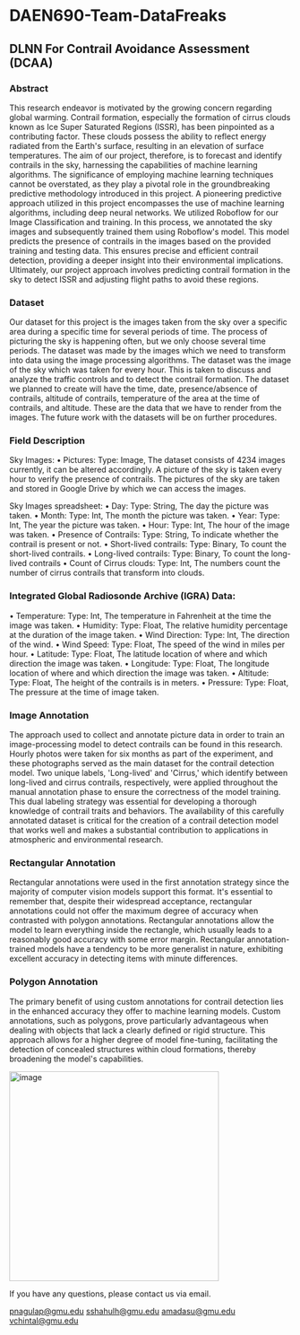 # DAEN690-Team-DataFreaks

## DLNN For Contrail Avoidance Assessment (DCAA)

### Abstract

This research endeavor is motivated by the growing concern regarding global warming. Contrail formation, especially the formation of cirrus clouds known as Ice Super Saturated Regions (ISSR), has been pinpointed as a contributing factor. These clouds possess the ability to reflect energy radiated from the Earth's surface, resulting in an elevation of surface temperatures. The aim of our project, therefore, is to forecast and identify contrails in the sky, harnessing the capabilities of machine learning algorithms. The significance of employing machine learning techniques cannot be overstated, as they play a pivotal role in the groundbreaking predictive methodology introduced in this project. A pioneering predictive approach utilized in this project encompasses the use of machine learning algorithms, including deep neural networks. We utilized Roboflow for our Image Classification and training. In this process, we annotated the sky images and subsequently trained them using Roboflow's model. This model predicts the presence of contrails in the images based on the provided training and testing data. This ensures precise and efficient contrail detection, providing a deeper insight into their environmental implications. Ultimately, our project approach involves predicting contrail formation in the sky to detect ISSR and adjusting flight paths to avoid these regions.

### Dataset

Our dataset for this project is the images taken from the sky over a specific area during a specific time for several periods of time. The process of picturing the sky is happening often, but we only choose several time periods. The dataset was made by the images which we need to transform into data using the image processing algorithms. The dataset was the image of the sky which was taken for every hour. This is taken to discuss and analyze the traffic controls and to detect the contrail formation. The dataset we planned to create will have the time, date, presence/absence of contrails, altitude of contrails, temperature of the area at the time of contrails, and altitude. These are the data that we have to render from the images.
The future work with the datasets will be on further procedures.

### Field Description

Sky Images:
•	Pictures:
Type: Image, The dataset consists of 4234 images currently, it can be altered accordingly. A picture of the sky is taken every hour to verify the presence of contrails. The pictures of the sky are taken and stored in Google Drive by which we can access the images.

Sky Images spreadsheet:
•	Day:
Type: String, The day the picture was taken.
•	Month:
Type: Int, The month the picture was taken.
•	Year:
Type: Int, The year the picture was taken.
•	Hour:
Type: Int, The hour of the image was taken.
•	Presence of Contrails:
Type: String, To indicate whether the contrail is present or not.
•	Short-lived contrails:
Type: Binary, To count the short-lived contrails.
•	Long-lived contrails:
Type: Binary, To count the long-lived contrails
•	Count of Cirrus clouds:
Type: Int, The numbers count the number of cirrus contrails that transform into clouds.

### Integrated Global Radiosonde Archive (IGRA) Data:
•	Temperature:
Type: Int, The temperature in Fahrenheit at the time the image was taken.
•	Humidity:
Type: Float, The relative humidity percentage at the duration of the image taken. 
•	Wind Direction:
Type: Int, The direction of the wind.
•	Wind Speed:
Type: Float, The speed of the wind in miles per hour.
•	Latitude:
Type: Float, The latitude location of where and which direction the image was taken.
•	Longitude:
Type: Float, The longitude location of where and which direction the image was taken.
•	Altitude:
Type: Float, The height of the contrails is in meters.
•	Pressure:
Type: Float, The pressure at the time of image taken.

### Image Annotation


The approach used to collect and annotate picture data in order to train an image-processing model to detect contrails can be found in this research. Hourly photos were taken for six months as part of the experiment, and these photographs served as the main dataset for the contrail detection model. Two unique labels, 'Long-lived' and 'Cirrus,' which identify between long-lived and cirrus contrails, respectively, were applied throughout the manual annotation phase to ensure the correctness of the model training. This dual labeling strategy was essential for developing a thorough knowledge of contrail traits and behaviors. The availability of this carefully annotated dataset is critical for the creation of a contrail detection model that works well and makes a substantial contribution to applications in atmospheric and environmental research. 

### Rectangular Annotation

Rectangular annotations were used in the first annotation strategy since the majority of computer vision models support this format. It's essential to remember that, despite their widespread acceptance, rectangular annotations could not offer the maximum degree of accuracy when contrasted with polygon annotations. Rectangular annotations allow the model to learn everything inside the rectangle, which usually leads to a reasonably good accuracy with some error margin. Rectangular annotation-trained models have a tendency to be more generalist in nature, exhibiting excellent accuracy in detecting items with minute differences.

### Polygon Annotation


 
The primary benefit of using custom annotations for contrail detection lies in the enhanced accuracy they offer to machine learning models. Custom annotations, such as polygons, prove particularly advantageous when dealing with objects that lack a clearly defined or rigid structure. This approach allows for a higher degree of model fine-tuning, facilitating the detection of concealed structures within cloud formations, thereby broadening the model's capabilities.

<img width="374" alt="image" src="https://github.com/PoojithaNagulapati/DAEN690-Team-DataFreaks/assets/144862312/67c08cc3-8019-4528-a59c-42a683d5dd15">


If you have any questions, please contact us via email.

pnagulap@gmu.edu
sshahulh@gmu.edu
amadasu@gmu.edu
vchintal@gmu.edu


